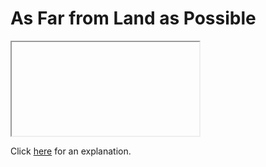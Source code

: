 # As Far from Land as Possible 

<iframe></iframe>

Click [here](Explanation.md) for an explanation.

